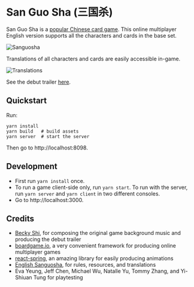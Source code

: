 # San Guo Sha (三国杀)

San Guo Sha is a [popular Chinese card game](https://en.wikipedia.org/wiki/Legends_of_the_Three_Kingdoms). This online multiplayer English version supports all the characters and cards in the base set.

![Sanguosha](docs/sanguosha.gif)

Translations of all characters and cards are easily accessible in-game.

![Translations](docs/translations.gif)

See the debut trailer [here](https://kevinychen.github.io/sanguosha).

## Quickstart

Run:

    yarn install
    yarn build   # build assets
    yarn server  # start the server

Then go to http://localhost:8098.

## Development

- First run `yarn install` once.
- To run a game client-side only, run `yarn start`. To run with the server, run `yarn server` and `yarn client` in two different consoles.
- Go to http://localhost:3000.

## Credits

- [Becky Shi](https://shenlab.stanford.edu/people/rebecca-shi), for composing the original game background music and producing the debut trailer
- [boardgame.io](https://boardgame.io/), a very convenient framework for producing online multiplayer games
- [react-spring](https://www.react-spring.io/), an amazing library for easily producing animations
- [English Sanguosha](http://www.englishsanguosha.com/), for rules, resources, and translations
- Eva Yeung, Jeff Chen, Michael Wu, Natalle Yu, Tommy Zhang, and Yi-Shiuan Tung for playtesting

